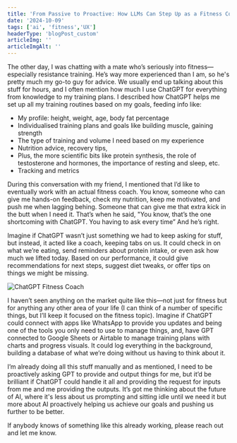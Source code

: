 ```yaml
---
title: 'From Passive to Proactive: How LLMs Can Step Up as a Fitness Coach'
date: '2024-10-09'
tags: ['ai', 'fitness','UX']
headerType: 'blogPost_custom'
articleImg: ''
articleImgAlt: ''
---
```


<div class="container post__container">
<p>The other day, I was chatting with a mate who’s seriously into fitness—especially resistance training. He’s way more experienced than I am, so he's pretty much my go-to guy for advice. We usually end up talking about this stuff for hours, and I often mention how much I use ChatGPT for everything from knowledge to my training plans. I described how ChatGPT helps me set up all my training routines based on my goals, feeding info like:</p>

* My profile: height, weight, age, body fat percentage
* Individualised training plans and goals like building muscle, gaining strength
* The type of training and volume I need based on my experience
* Nutrition advice, recovery tips,
* Plus, the more scientific bits like protein synthesis, the role of testosterone and hormones, the importance of resting and sleep, etc.
* Tracking and metrics

During this conversation with my friend, I mentioned that I’d like to eventually work with an actual fitness coach. You know, someone who can give me hands-on feedback, check my nutrition, keep me motivated, and push me when lagging behing. Someone that can give me that extra kick in the butt when I need it. That’s when he said, "You know, that’s the one shortcoming with ChatGPT. You having to ask every time” And he’s right.

Imagine if ChatGPT wasn’t just something we had to keep asking for stuff, but instead, it acted like a coach, keeping tabs on us. It could check in on what we’re eating, send reminders about protein intake, or even ask how much we lifted today. Based on our performance, it could give recommendations for next steps, suggest diet tweaks, or offer tips on things we might be missing.
</div>
<div class="container-lg mt-3 mb-5">
  <img src="/images/notes/2024-10-09/openai-fitness-planner.png" alt="ChatGPT Fitness Coach" />
</div>
<div class="container post__container">
<p>I haven’t seen anything on the market quite like this—not just for fitness but for anything any other area of your life (I can think of a number of specific things, but I’ll keep it focused on the fitness topic). Imagine if ChatGPT could connect with apps like WhatsApp to provide you updates and being one of the tools you only need to use to manage things, and, have GPT connected to Google Sheets or Airtable to manage training plans with charts and progress visuals. It could log everything in the background, building a database of what we’re doing without us having to think about it.</p>

<p>I’m already doing all this stuff manually and as mentioned, I need to be proactively asking GPT to provide and output things for me, but it’d be brilliant if ChatGPT could handle it all and providing the request for inputs from me and me providing the outputs. It’s got me thinking about the future of AI, where it's less about us prompting  and sitting idle until we need it but more about AI proactively helping us achieve our goals and pushing us further to be better.</p>

<p>If anybody knows of something like this already working, please reach out and let me know.</p>
</div>
